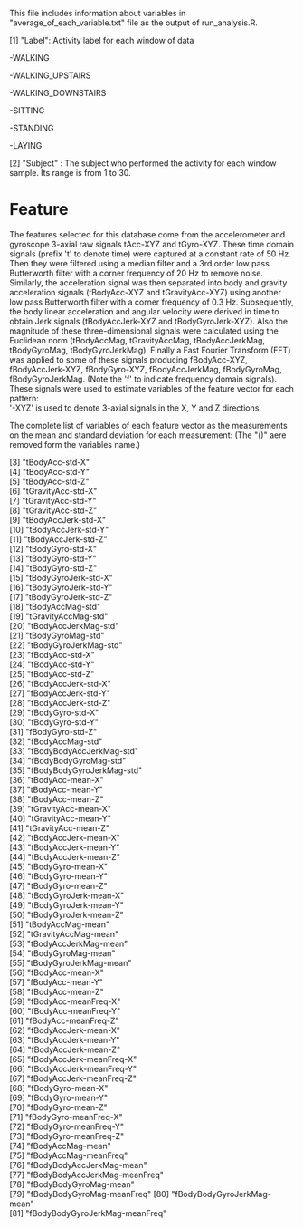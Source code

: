  This file includes information about variables in "average_of_each_variable.txt" file as the output of run_analysis.R.

[1] "Label": Activity label for each window of data

-WALKING

-WALKING_UPSTAIRS

-WALKING_DOWNSTAIRS

-SITTING

-STANDING

-LAYING    
                  
[2] "Subject" :
The subject who performed the activity for each window sample. Its range is from 1 to 30.   

Feature 
=================
The features selected for this database come from the accelerometer and gyroscope 3-axial raw signals tAcc-XYZ and tGyro-XYZ. These time domain signals (prefix 't' to denote time) were captured at a constant rate of 50 Hz. Then they were filtered using a median filter and a 3rd order low pass Butterworth filter with a corner frequency of 20 Hz to remove noise. Similarly, the acceleration signal was then separated into body and gravity acceleration signals (tBodyAcc-XYZ and tGravityAcc-XYZ) using another low pass Butterworth filter with a corner frequency of 0.3 Hz. 
Subsequently, the body linear acceleration and angular velocity were derived in time to obtain Jerk signals (tBodyAccJerk-XYZ and tBodyGyroJerk-XYZ). Also the magnitude of these three-dimensional signals were calculated using the Euclidean norm (tBodyAccMag, tGravityAccMag, tBodyAccJerkMag, tBodyGyroMag, tBodyGyroJerkMag). 
Finally a Fast Fourier Transform (FFT) was applied to some of these signals producing fBodyAcc-XYZ, fBodyAccJerk-XYZ, fBodyGyro-XYZ, fBodyAccJerkMag, fBodyGyroMag, fBodyGyroJerkMag. (Note the 'f' to indicate frequency domain signals). 
These signals were used to estimate variables of the feature vector for each pattern:  
'-XYZ' is used to denote 3-axial signals in the X, Y and Z directions.        

The complete list of variables of each feature vector as the measurements on the mean and standard deviation for each measurement:
(The "()" aere removed form the variables name.)

[3] "tBodyAcc-std-X"                
[4] "tBodyAcc-std-Y"               
[5] "tBodyAcc-std-Z"                
[6] "tGravityAcc-std-X"            
[7] "tGravityAcc-std-Y"             
[8] "tGravityAcc-std-Z"            
[9] "tBodyAccJerk-std-X"            
[10] "tBodyAccJerk-std-Y"           
[11] "tBodyAccJerk-std-Z"          
[12] "tBodyGyro-std-X"              
[13] "tBodyGyro-std-Y"               
[14] "tBodyGyro-std-Z"              
[15] "tBodyGyroJerk-std-X"         
[16] "tBodyGyroJerk-std-Y"          
[17] "tBodyGyroJerk-std-Z"          
[18] "tBodyAccMag-std"              
[19] "tGravityAccMag-std"            
[20] "tBodyAccJerkMag-std"          
[21] "tBodyGyroMag-std"            
[22] "tBodyGyroJerkMag-std"         
[23] "fBodyAcc-std-X"             
[24] "fBodyAcc-std-Y"               
[25] "fBodyAcc-std-Z"                
[26] "fBodyAccJerk-std-X"           
[27] "fBodyAccJerk-std-Y"            
[28] "fBodyAccJerk-std-Z"           
[29] "fBodyGyro-std-X"               
[30] "fBodyGyro-std-Y"              
[31] "fBodyGyro-std-Z"               
[32] "fBodyAccMag-std"              
[33] "fBodyBodyAccJerkMag-std"     
[34] "fBodyBodyGyroMag-std"         
[35] "fBodyBodyGyroJerkMag-std"     
[36] "tBodyAcc-mean-X"              
[37] "tBodyAcc-mean-Y"               
[38] "tBodyAcc-mean-Z"              
[39] "tGravityAcc-mean-X"            
[40] "tGravityAcc-mean-Y"           
[41] "tGravityAcc-mean-Z"          
[42] "tBodyAccJerk-mean-X"          
[43] "tBodyAccJerk-mean-Y"           
[44] "tBodyAccJerk-mean-Z"          
[45] "tBodyGyro-mean-X"              
[46] "tBodyGyro-mean-Y"             
[47] "tBodyGyro-mean-Z"          
[48] "tBodyGyroJerk-mean-X"         
[49] "tBodyGyroJerk-mean-Y"         
[50] "tBodyGyroJerk-mean-Z"         
[51] "tBodyAccMag-mean"              
[52] "tGravityAccMag-mean"          
[53] "tBodyAccJerkMag-mean"          
[54] "tBodyGyroMag-mean"            
[55] "tBodyGyroJerkMag-mean"       
[56] "fBodyAcc-mean-X"              
[57] "fBodyAcc-mean-Y"              
[58] "fBodyAcc-mean-Z"              
[59] "fBodyAcc-meanFreq-X"           
[60] "fBodyAcc-meanFreq-Y"          
[61] "fBodyAcc-meanFreq-Z"         
[62] "fBodyAccJerk-mean-X"          
[63] "fBodyAccJerk-mean-Y"           
[64] "fBodyAccJerk-mean-Z"          
[65] "fBodyAccJerk-meanFreq-X"     
[66] "fBodyAccJerk-meanFreq-Y"      
[67] "fBodyAccJerk-meanFreq-Z"       
[68] "fBodyGyro-mean-X"             
[69] "fBodyGyro-mean-Y"             
[70] "fBodyGyro-mean-Z"             
[71] "fBodyGyro-meanFreq-X"        
[72] "fBodyGyro-meanFreq-Y"         
[73] "fBodyGyro-meanFreq-Z"        
[74] "fBodyAccMag-mean"             
[75] "fBodyAccMag-meanFreq"         
[76] "fBodyBodyAccJerkMag-mean"     
[77] "fBodyBodyAccJerkMag-meanFreq"  
[78] "fBodyBodyGyroMag-mean"        
[79] "fBodyBodyGyroMag-meanFreq"
[80] "fBodyBodyGyroJerkMag-mean"    
[81] "fBodyBodyGyroJerkMag-meanFreq"
